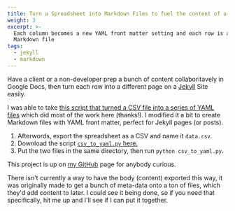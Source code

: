 ```yaml
---
title: Turn a Spreadsheet into Markdown Files to fuel the content of a Jekyll Site
weight: 3
excerpt: >-
  Each column becomes a new YAML front matter setting and each row is a new
  Markdown file
tags:
  - jekyll
  - markdown
---
```

Have a client or a non-developer prep a bunch of content collaboritavely in Google Docs, then turn each row into a different page on a [Jekyll](http://jekyllrb.com) Site easily.

I was able to take [this script that turned a CSV file into a series of YAML files](https://github.com/hfionte/csv_to_yaml) which did most of the work here (thanks!). I modified it a bit to create Markdown files with YAML front matter, perfect for Jekyll pages (or posts).

1. Afterwords, export the spreadsheet as a CSV and name it `data.csv`.
2. Download the script <a href="https://raw.github.com/EvanLovely/csv_to_jekyll/master/csv_to_jekyll.py">`csv_to_yaml.py` here.</a>
3. Put the two files in the same directory, then run `python csv_to_yaml.py`.

This project is up on [my GitHub](https://github.com/EvanLovely/csv_to_jekyll) page for anybody curious.

There isn't currently a way to have the body (content) exported this way, it was originally made to get a bunch of meta-data onto a ton of files, which they'd add content to later. I could see it being done, so if you need that specifically, hit me up and I'll see if I can put it together.
